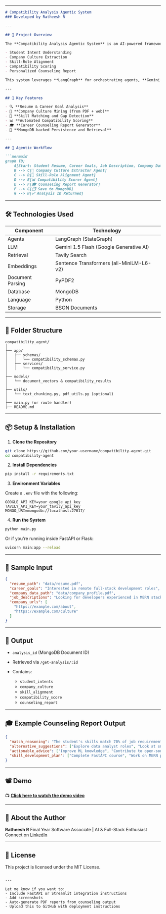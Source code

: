 
---

````markdown
# Compatibility Analysis Agentic System  
### Developed by Ratheesh R

---

## 🚀 Project Overview

The **Compatibility Analysis Agentic System** is an AI-powered framework that analyzes student-job compatibility using multi-agent architecture and Retrieval-Augmented Generation (RAG). It provides a comprehensive compatibility report between a student’s profile and a job/company, including:

- Student Intent Understanding
- Company Culture Extraction
- Skill-Role Alignment
- Compatibility Scoring
- Personalized Counseling Report

This system leverages **LangGraph** for orchestrating agents, **Gemini (Google Generative AI)** for reasoning and generation, **Tavily** for contextual web retrieval, and **Sentence Transformers** for semantic similarity.

---

## 🧠 Key Features

- 🔍 **Resume & Career Goal Analysis**
- 🏢 **Company Culture Mining (from PDF + web)**
- 🧠 **Skill Matching and Gap Detection**
- 📊 **Automated Compatibility Scoring**
- 🎓 **Career Counseling Report Generator**
- 💾 **MongoDB-backed Persistence and Retrieval**

---

## 🧩 Agentic Workflow

```mermaid
graph TD;
    A[Start: Student Resume, Career Goals, Job Description, Company Data] --> B[🔍 Student Intent Analyzer Agent]
    B --> C[🏢 Company Culture Extractor Agent]
    C --> D[🧠 Skill-Role Alignment Agent]
    D --> E[📊 Compatibility Scorer Agent]
    E --> F[🎓 Counseling Report Generator]
    F --> G[🗂️ Save to MongoDB]
    G --> H[✅ Analysis ID Returned]
````

---

## 🛠️ Technologies Used

| Component        | Technology                               |
| ---------------- | ---------------------------------------- |
| Agents           | LangGraph (StateGraph)                   |
| LLM              | Gemini 1.5 Flash (Google Generative AI)  |
| Retrieval        | Tavily Search                            |
| Embeddings       | Sentence Transformers (all-MiniLM-L6-v2) |
| Document Parsing | PyPDF2                                   |
| Database         | MongoDB                                  |
| Language         | Python                                   |
| Storage          | BSON Documents                           |

---

## 📂 Folder Structure

```
compatibility_agent/
│
├── app/
│   ├── schemas/
│   │   └── compatibility_schemas.py
│   ├── services/
│   │   └── compatibility_service.py
│
├── models/
│   └── document_vectors & compatibility_results
│
├── utils/
│   └── text_chunking.py, pdf_utils.py (optional)
│
├── main.py (or route handler)
├── README.md
```

---

## 📦 Setup & Installation

1. **Clone the Repository**

```bash
git clone https://github.com/your-username/compatibility-agent.git
cd compatibility-agent
```

2. **Install Dependencies**

```bash
pip install -r requirements.txt
```

3. **Environment Variables**

Create a `.env` file with the following:

```env
GOOGLE_API_KEY=your_google_api_key
TAVILY_API_KEY=your_tavily_api_key
MONGO_URI=mongodb://localhost:27017/
```

4. **Run the System**

```bash
python main.py
```

Or if you're running inside FastAPI or Flask:

```bash
uvicorn main:app --reload
```

---

## 🧪 Sample Input

```json
{
  "resume_path": "data/resume.pdf",
  "career_goals": "Interested in remote full-stack development roles",
  "company_data_path": "data/company_profile.pdf",
  "job_descriptions": "Looking for developers experienced in MERN stack",
  "company_urls": [
    "https://example.com/about",
    "https://example.com/culture"
  ]
}
```

---

## 📌 Output

* `analysis_id` (MongoDB Document ID)
* Retrieved via `/get-analysis/:id`
* Contains:

  * `student_intents`
  * `company_culture`
  * `skill_alignment`
  * `compatibility_score`
  * `counseling_report`

---

## 🎓 Example Counseling Report Output

```json
{
  "match_reasoning": "The student's skills match 70% of job requirements.",
  "alternative_suggestions": ["Explore data analyst roles", "Look at smaller product companies"],
  "actionable_advice": ["Improve ML knowledge", "Contribute to open-source"],
  "skill_development_plan": ["Complete FastAPI course", "Work on MERN portfolio projects"]
}
```

---

## 📽️ Demo

📺 **[Click here to watch the demo video](https://your-demo-link.com)**

---

## 🙋 About the Author

**Ratheesh R**
Final Year Software Associate | AI & Full-Stack Enthusiast
Connect on [LinkedIn](https://linkedin.com/in/your-profile)

---

## 📄 License

This project is licensed under the MIT License.

```

---

Let me know if you want to:
- Include FastAPI or Streamlit integration instructions  
- Add screenshots  
- Auto-generate PDF reports from counseling output  
- Upload this to GitHub with deployment instructions
```
